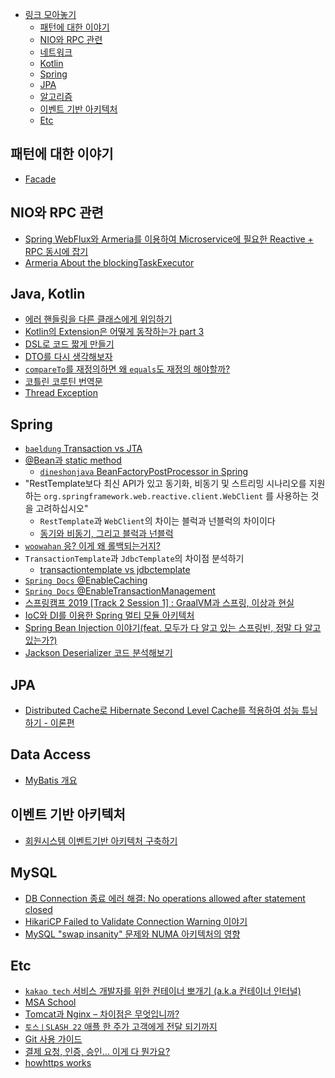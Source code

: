 
<!-- TOC -->

- [링크 모아놓기](#%EB%A7%81%ED%81%AC-%EB%AA%A8%EC%95%84%EB%86%93%EA%B8%B0)
    - [패턴에 대한 이야기](#%ED%8C%A8%ED%84%B4%EC%97%90-%EB%8C%80%ED%95%9C-%EC%9D%B4%EC%95%BC%EA%B8%B0)
    - [NIO와 RPC 관련](#nio%EC%99%80-rpc-%EA%B4%80%EB%A0%A8)
    - [네트워크](#%EB%84%A4%ED%8A%B8%EC%9B%8C%ED%81%AC)
    - [Kotlin](#kotlin)
    - [Spring](#spring)
    - [JPA](#jpa)
    - [알고리즘](#%EC%95%8C%EA%B3%A0%EB%A6%AC%EC%A6%98)
    - [이벤트 기반 아키텍처](#%EC%9D%B4%EB%B2%A4%ED%8A%B8-%EA%B8%B0%EB%B0%98-%EC%95%84%ED%82%A4%ED%85%8D%EC%B2%98)
    - [Etc](#etc)

## 패턴에 대한 이야기

- [Facade](https://springframework.guru/gang-of-four-design-patterns/facade-pattern/)

## NIO와 RPC 관련

- [Spring WebFlux와 Armeria를 이용하여 Microservice에 필요한 Reactive + RPC 동시에 잡기](https://d2.naver.com/helloworld/6080222)
- [Armeria About the blockingTaskExecutor](https://github.com/line/armeria/issues/2694)

## Java, Kotlin

- [에러 핸들링을 다른 클래스에게 위임하기](https://toss.tech/article/kotlin-result)
- [Kotlin의 Extension은 어떻게 동작하는가 part 3](https://medium.com/til-kotlin-ko/kotlin%EC%9D%98-extension%EC%9D%80-%EC%96%B4%EB%96%BB%EA%B2%8C-%EB%8F%99%EC%9E%91%ED%95%98%EB%8A%94%EA%B0%80-part-3-587cc37e7337)
- [DSL로 코드 짧게 만들기](https://www.bsidesoft.com/7795)
- [DTO를 다시 생각해보자](https://blog.scottlogic.com/2020/01/03/rethinking-the-java-dto.html)
- [`compareTo`를 재정의하면 왜 `equals`도 재정의 해야할까?](https://ohtaeg.tistory.com/3)
- [코틀린 코루틴 번역문](https://kotlinworld.com/notice/447)
- [Thread Exception](https://github.com/HomoEfficio/dev-tips/blob/master/Java-Thread%EB%82%B4%EC%97%90%EC%84%9C-%EB%B0%9C%EC%83%9D%ED%95%9C-Exception-%EC%B2%98%EB%A6%AC.md)

## Spring

- [`baeldung` Transaction vs JTA](https://www.baeldung.com/spring-vs-jta-transactional)
- [@Bean과 static method](https://dev-youngjun.tistory.com/261)
  - [`dineshonjava` BeanFactoryPostProcessor in Spring](https://www.dineshonjava.com/writing-beanfactorypostprocessor-in/)
- "RestTemplate보다 최신 API가 있고 동기화, 비동기 및 스트리밍 시나리오를 지원하는 `org.springframework.web.reactive.client.WebClient` 를 사용하는 것을 고려하십시오"
  - `RestTemplate`과 `WebClient`의 차이는 블럭과 넌블럭의 차이이다
  - [동기와 비동기, 그리고 블럭과 넌블럭](https://musma.github.io/2019/04/17/blocking-and-synchronous.html)
- [`woowahan` 응? 이게 왜 롤백되는거지?](https://techblog.woowahan.com/2606/)
- `TransactionTemplate`과 `JdbcTemplate`의 차이점 분석하기
   - [transactiontemplate vs jdbctemplate](https://stackoverflow.com/questions/6558871/transactiontemplate-vs-jdbctemplate)
- [`Spring Docs` @EnableCaching](https://docs.spring.io/spring-framework/docs/current/javadoc-api/org/springframework/cache/annotation/EnableCaching.html)
- [`Spring Docs` @EnableTransactionManagement](https://docs.spring.io/spring-framework/docs/current/javadoc-api/org/springframework/transaction/annotation/EnableTransactionManagement.html)
- [스프링캠프 2019 [Track 2 Session 1] : GraalVM과 스프링, 이상과 현실](https://www.youtube.com/watch?v=C7toO3WV1NQ&ab_channel=springcamp.io)
- [IoC와 DI를 이용한 Spring 멀티 모듈 아키텍처](https://kciter.so/posts/spring-multi-module-architecture)
- [Spring Bean Injection 이야기(feat. 모두가 다 알고 있는 스프링빈, 정말 다 알고 있는가?)](https://tech.kakaopay.com/post/martin-dev-honey-tip-2/)
- [Jackson Deserializer 코드 분석해보기](https://tech.kakaopay.com/post/martin-dev-honey-tip-1/)

## JPA

- [Distributed Cache로 Hibernate Second Level Cache를 적용하여 성능 튜닝하기 - 이론편](https://pkgonan.github.io/2020/05/distributed-hibernate-second-level-cache-1)

## Data Access

- [MyBatis 개요](https://www.youtube.com/watch?v=9b5P4YiyqOY&ab_channel=SKplanetTacademy)

## 이벤트 기반 아키텍처

- [회원시스템 이벤트기반 아키텍처 구축하기](https://techblog.woowahan.com/7835/)

## MySQL

- [DB Connection 종료 에러 해결: No operations allowed after statement closed](https://haenny.tistory.com/54)
- [HikariCP Failed to Validate Connection Warning 이야기](https://jaehun2841.github.io/2020/01/08/2020-01-08-hikari-pool-validate-connection/#Hikari-Pool%EC%97%90%EC%84%9C-Connection%EC%9D%84-%EA%B4%80%EB%A6%AC%ED%95%98%EB%8A%94-%EB%B0%A9%EB%B2%95)
- [MySQL "swap insanity" 문제와 NUMA 아키텍처의 영향](https://blog.jcole.us/2010/09/28/mysql-swap-insanity-and-the-numa-architecture/)

## Etc

- [`kakao tech` 서비스 개발자를 위한 컨테이너 뽀개기 (a.k.a 컨테이너 인터널)](https://tech.kakaoenterprise.com/m/150)
- [MSA School](http://www.msaschool.io/operation/introduction/example-domain/)
- [Tomcat과 Nginx – 차이점은 무엇입니까?](https://cloudinfrastructureservices.co.uk/tomcat-vs-nginx-whats-the-difference/)
- [`토스ㅣSLASH 22` 애플 한 주가 고객에게 전달 되기까지](https://www.youtube.com/watch?v=UOWy6zdsD-c&ab_channel=%ED%86%A0%EC%8A%A4)
- [Git 사용 가이드](https://tech.10000lab.xyz/archive.html?tag=Git+%EC%82%AC%EC%9A%A9+%EA%B0%80%EC%9D%B4%EB%93%9C)
- [결제 요청, 인증, 승인… 이게 다 뭔가요?](https://velog.io/@tosspayments/%EA%B2%B0%EC%A0%9C-%EC%9A%94%EC%B2%AD-%EC%9D%B8%EC%A6%9D-%EC%8A%B9%EC%9D%B8-%EC%9D%B4%EA%B2%8C-%EB%8B%A4-%EB%AD%94%EA%B0%80%EC%9A%94)
- [howhttps works](https://howhttps.works/ko/)
